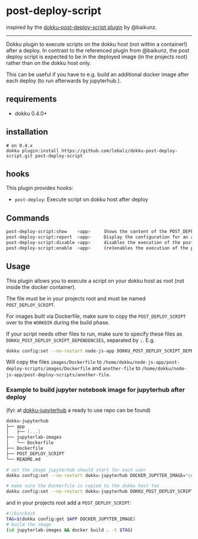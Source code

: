 # post-deploy-script

inspired by the [dokku-post-deploy-script plugin](https://github.com/baikunz/dokku-post-deploy-script) by @baikunz.

---

Dokku plugin to execute scripts on the dokku host (not within a container!) after a deploy. In contrast to the referenced plugin from @baikunz, the post deploy script is expected to be in the deployed image (in the projects root) rather than on the dokku host only.

This can be useful if you have to e.g. build an additional docker image after each deploy (to run afterwards by jupyterhub.).

## requirements

- dokku 0.4.0+

## installation

```shell
# on 0.4.x
dokku plugin:install https://github.com/lebalz/dokku-post-deploy-script.git post-deploy-script
```

## hooks

This plugin provides hooks:

- `post-deploy`: Execute script on dokku host after deploy

## Commands

```sh
post-deploy-script:show    <app>     Shows the content of the POST_DEPLOY_SCRIPT
post-deploy-script:report  <app>     Display the configuration for an app
post-deploy-script:disable <app>     disables the execution of the post deploy script for an app
post-deploy-script:enable  <app>     (re)enables the execution of the post deploy script for an app (if present)
```

## Usage

This plugin allows you to execute a script on your dokku host as root (not inside the docker container).

The file must be in your projects root and must be named `POST_DEPLOY_SCRIPT`.

For images built via Dockerfile, make sure to copy the `POST_DEPLOY_SCRIPT` over to the `WORKDIR` during the build phase.

If your script needs other files to run, make sure to specify these files as `DOKKU_POST_DEPLOY_SCRIPT_DEPENDENCIES`, separated by `;`. E.g.

```sh
dokku config:set --no-restart node-js-app DOKKU_POST_DEPLOY_SCRIPT_DEPENDENCIES="images/Dockerfile;another-file"
```

Will copy the files `images/Dockerfile` to `/home/dokku/node-js-app/post-deploy-scripts/images/Dockerfile` and `another-file` to `/home/dokku/node-js-app/post-deploy-scripts/another-file`.

### Example to build jupyter notebook image for jupyterhub after deploy

(fyi: at [dokku-jupyterhub](https://github.com/lebalz/dokku-jupyterhub) a ready to use repo can be found)

```sh
dokku-jupyterhub
├── app
│   ├── [...]
├── jupyterlab-images
│   └── Dockerfile
├── Dockerfile
├── POST_DEPLOY_SCRIPT
└── README.md
```

```sh
# set the image jupyterhub should start for each user
dokku config:set --no-restart dokku-jupyterhub DOCKER_JUPYTER_IMAGE="custom-build:latest"

# make sure the Dockerfile is copied to the dokku host too
dokku config:set --no-restart dokku-jupyterhub DOKKU_POST_DEPLOY_SCRIPT_DEPENDENCIES="jupyterlab-images/Dockerfile"
```

and in your projects root add a `POST_DEPLOY_SCRIPT`:

```sh
#!/bin/bash
TAG=$(dokku config:get $APP DOCKER_JUPYTER_IMAGE)
# build the image
(cd jupyterlab-images && docker build . -t $TAG)
```
